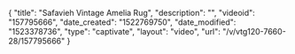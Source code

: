 {
    "title": "Safavieh Vintage Amelia Rug",
    "description": "",
    "videoid": "157795666",
    "date_created": "1522769750",
    "date_modified": "1523378736",
    "type": "captivate",
    "layout": "video",
    "url": "\/v\/vtg120-7660-28\/157795666"
}